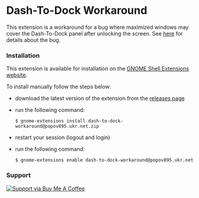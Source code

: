 # Dash-To-Dock Workaround

This extension is a workaround for a bug where maximized windows may cover the Dash-To-Dock panel after unlocking the screen. See [here](https://bugs.launchpad.net/ubuntu/+source/gnome-shell-extension-ubuntu-dock/+bug/1961508) for details about the bug.

### Installation

This extension is available for installation on the [GNOME Shell Extensions website](https://extensions.gnome.org/extension/6712/dash-to-dock-workaround/).

To install manually follow the steps below:

- download the latest version of the extension from the [releases page](https://github.com/popov895/dash-to-dock-workaround/releases)
- run the following command:

   `$ gnome-extensions install dash-to-dock-workaround@popov895.ukr.net.zip`

- restart your session (logout and login)
- run the following command:

   `$ gnome-extensions enable dash-to-dock-workaround@popov895.ukr.net`

### Support

[![Support via Buy Me A Coffee](https://www.buymeacoffee.com/assets/img/guidelines/download-assets-sm-1.svg)](https://www.buymeacoffee.com/popov895a)
